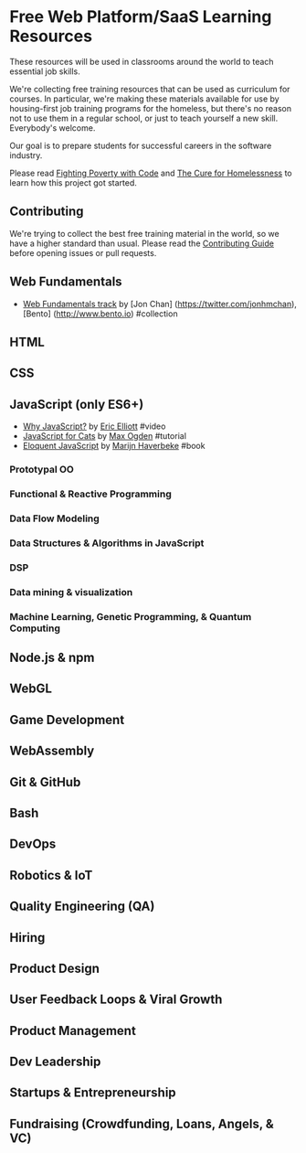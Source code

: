 # Free Web Platform/SaaS Learning Resources

These resources will be used in classrooms around the world to teach essential job skills.

We're collecting free training resources that can be used as curriculum for courses. In particular, we're making these materials available for use by housing-first job training programs for the homeless, but there's no reason not to use them in a regular school, or just to teach yourself a new skill. Everybody's welcome.

Our goal is to prepare students for successful careers in the software industry.

Please read [Fighting Poverty with Code](https://medium.com/javascript-scene/fighting-poverty-with-code-d1ed3ebd982d) and [The Cure for Homelessness](https://medium.com/end-homelessness/the-cure-for-homelessness-83ef0d621c71) to learn how this project got started.

## Contributing

We're trying to collect the best free training material in the world, so we have a higher standard than usual. Please read the [Contributing Guide](https://github.com/jshomes/learning-resources/blob/master/Contributing.md) before opening issues or pull requests.


## Web Fundamentals

* [Web Fundamentals track](https://www.bento.io/tracks/web-fundamentals) by [Jon Chan] (https://twitter.com/jonhmchan), [Bento] (http://www.bento.io) #collection


## HTML

## CSS

## JavaScript (only ES6+)

* [Why JavaScript?](https://vimeo.com/101269995) by [Eric Elliott](https://twitter.com/_ericelliott) #video
* [JavaScript for Cats](https://medium.com/javascript-scene/learn-javascript-b631a4af11f2) by [Max Ogden](http://jsforcats.com/) #tutorial
* [Eloquent JavaScript](http://eloquentjavascript.net/) by [Marijn Haverbeke](marijnjh) #book

### Prototypal OO

### Functional & Reactive Programming

### Data Flow Modeling

### Data Structures & Algorithms in JavaScript

### DSP

### Data mining & visualization

### Machine Learning, Genetic Programming, & Quantum Computing

## Node.js & npm

## WebGL

## Game Development

## WebAssembly

## Git & GitHub

## Bash

## DevOps

## Robotics & IoT

## Quality Engineering (QA)

## Hiring

## Product Design

## User Feedback Loops & Viral Growth

## Product Management

## Dev Leadership

## Startups & Entrepreneurship

## Fundraising (Crowdfunding, Loans, Angels, & VC)

